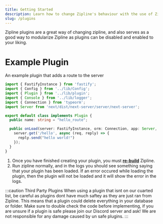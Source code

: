 ```yaml
---
title: Getting Started
description: Learn how to change Zipline's behaviour with the use of Zipline Plugins
slug: /plugins
---
```



Zipline plugins are a great way of changing zipline, and also serves as a good way to modularize Zipline as plugins can be disabled and enabled to your liking.

# Example Plugin
An example plugin that adds a route to the server
```ts title="src/plugins/HelloPlugin.ts"
import { FastifyInstance } from 'fastify';
import { Config } from '../lib/Config';
import { Plugin } from '../lib/plugin';
import { Console } from '../lib/logger';
import { Connection } from 'typeorm';
import Server from 'next/dist/next-server/server/next-server';

export default class implements Plugin {
  public name: string = "hello_route";

  public onLoad(server: FastifyInstance, orm: Connection, app: Server, config: Config) {
    server.get('/hello', async (req, reply) => {
      reply.send("hello world!")
    });
  }
}
```

1. Once you have finished creating your plugin, you must **[re-build](/docs/#building)** Zipline.
2. Run zipline normally, and in the logs you should see something saying that your plugin has been loaded. If an error occured while loading the plugin, then the plugin will not be loaded and it will show the error in the logs.

:::caution  Third Party Plugins
When using a plugin that isnt on our cuarted list, be careful as plugins dont have much saftey as they are just ran from Zipline. This means that a plugin could delete everything in your database or folder. Make sure to double check the code before implementing, if you are unsure if a plugin is safe please join our Discord server and ask! We are not responsible for any damage caused by un safe plugins.
:::
